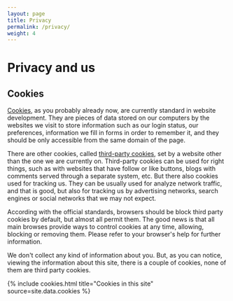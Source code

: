 ```yaml
---
layout: page
title: Privacy
permalink: /privacy/
weight: 4
---
```

# Privacy and us

## Cookies
[Cookies](https://en.wikipedia.org/wiki/HTTP_cookie), as you probably already now, are currently standard in website development.
They are pieces of data stored on our computers by the websites we visit to store information such as our login status, our
preferences, information we fill in forms in order to remember it, and they should be only accessible from the same domain of the page.

There are other cookies, called [third-party cookies](https://en.wikipedia.org/wiki/HTTP_cookie#Third-party_cookie),
set by a website other than the one we are currently on. Third-party cookies can be used for right things,
such as with websites that have follow or like buttons, blogs with comments served through a separate system, etc.
But there also cookies used for tracking us. They can be usually used for analyze network traffic, and that is good,
but also for tracking us by advertising networks, search engines or social networks that we may not expect.

According with the official standards, browsers should be block third party cookies by default, but almost all permit them.
The good news is that all main browses provide ways to control cookies at any time, allowing, blocking or removing them.
Please refer to your browser's help for further information.

We don't collect any kind of information about you. But, as you can notice, viewing the information about this site, there is
a couple of cookies, none of them are third party cookies.

<div class="container mtb">
{% include cookies.html title="Cookies in this site" source=site.data.cookies %}
</div>
